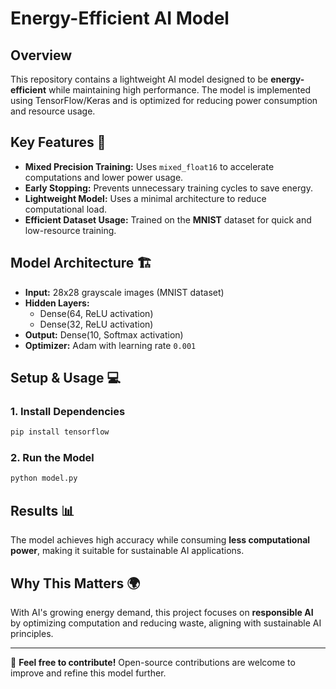 # Energy-Efficient AI Model

## Overview
This repository contains a lightweight AI model designed to be **energy-efficient** while maintaining high performance. The model is implemented using TensorFlow/Keras and is optimized for reducing power consumption and resource usage.

## Key Features 🚀
- **Mixed Precision Training:** Uses `mixed_float16` to accelerate computations and lower power usage.
- **Early Stopping:** Prevents unnecessary training cycles to save energy.
- **Lightweight Model:** Uses a minimal architecture to reduce computational load.
- **Efficient Dataset Usage:** Trained on the **MNIST** dataset for quick and low-resource training.

## Model Architecture 🏗️
- **Input:** 28x28 grayscale images (MNIST dataset)
- **Hidden Layers:**
  - Dense(64, ReLU activation)
  - Dense(32, ReLU activation)
- **Output:** Dense(10, Softmax activation)
- **Optimizer:** Adam with learning rate `0.001`

## Setup & Usage 💻
### **1. Install Dependencies**
```sh
pip install tensorflow
```
### **2. Run the Model**
```sh
python model.py
```

## Results 📊
The model achieves high accuracy while consuming **less computational power**, making it suitable for sustainable AI applications.

## Why This Matters 🌍
With AI's growing energy demand, this project focuses on **responsible AI** by optimizing computation and reducing waste, aligning with sustainable AI principles.

---
🔗 **Feel free to contribute!** Open-source contributions are welcome to improve and refine this model further.
